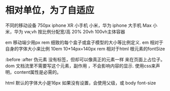 # 相对单位，为了自适应
  不同的移动设备
  750px
  iphone XR 小手机
  小米，华为
  iphone 大手机 Max
  小米，华为
  vw,vh  按比例分配宽/高  20%  20vh 100vh主体容器

  em  移动端少用px  rem   细致的每个盒子或盒子模型的大小等比例定义.
  em  相对于自身的字体大小来比例
  10em  10*14px=140px
  rem  相对于html 根元素的fontSize 

  :before  :after  伪元素
  没有标签，但却可以像真正的元素一样 来在页面上占位子。
  dom 文档流里不需要写这个元素，副作用 ，不会影响内容的显示.
  使用css来声明，content属性是必需的。

  html 默认的字体大小是16px
  如果没有设置，会使用父级，或 body font-size

  